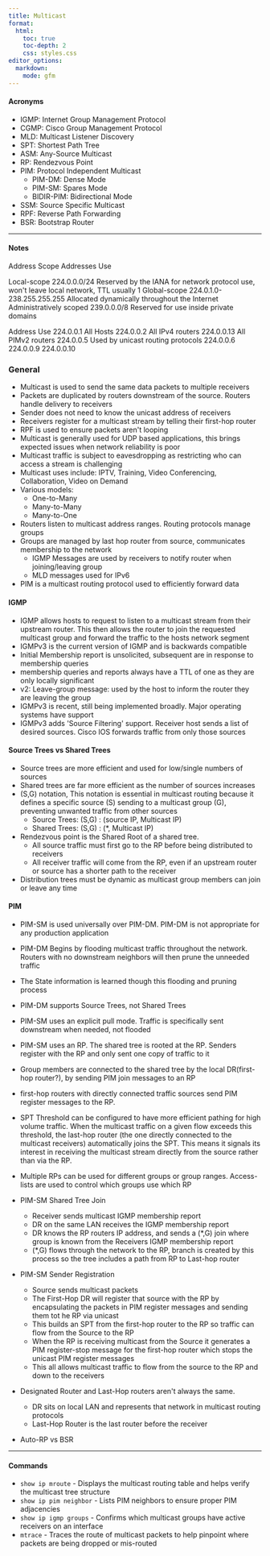 ```yaml
---
title: Multicast
format:
  html:
    toc: true
    toc-depth: 2
    css: styles.css
editor_options:
  markdown:
    mode: gfm
---
```

#### Acronyms

- IGMP: Internet Group Management Protocol
- CGMP: Cisco Group Management Protocol
- MLD: Multicast Listener Discovery
- SPT: Shortest Path Tree
- ASM: Any-Source Multicast
- RP: Rendezvous Point
- PIM: Protocol Independent Multicast
  - PIM-DM: Dense Mode
  - PIM-SM: Spares Mode
  - BIDIR-PIM: Bidirectional Mode
- SSM: Source Specific Multicast
- RPF: Reverse Path Forwarding
- BSR: Bootstrap Router

---

#### Notes
Address Scope           Addresses                   Use

Local-scope             224.0.0.0/24                Reserved by the IANA for network protocol use, won't leave local network, TTL usually 1
Global-scope            224.0.1.0-238.255.255.255   Allocated dynamically throughout the Internet
Administratively scoped 239.0.0.0/8                 Reserved for use inside private domains

Address             Use
224.0.0.1           All Hosts
224.0.0.2           All IPv4 routers
224.0.0.13          All PIMv2 routers
224.0.0.5           Used by unicast routing protocols
224.0.0.6
224.0.0.9
224.0.0.10

### General
- Multicast is used to send the same data packets to multiple receivers
- Packets are duplicated by routers downstream of the source. Routers handle delivery to receivers
- Sender does not need to know the unicast address of receivers
- Receivers register for a multicast stream by telling their first-hop router
- RPF is used to ensure packets aren't looping
- Multicast is generally used for UDP based applications, this brings expected issues when network reliability is poor
- Multicast traffic is subject to eavesdropping as restricting who can access a stream is challenging
- Multicast uses include: IPTV, Training, Video Conferencing, Collaboration, Video on Demand
- Various models:
  - One-to-Many
  - Many-to-Many
  - Many-to-One
- Routers listen to multicast address ranges. Routing protocols manage groups
- Groups are managed by last hop router from source, communicates membership to the network
  - IGMP Messages are used by receivers to notify router when joining/leaving group
  - MLD messages used for IPv6
- PIM is a multicast routing protocol used to efficiently forward data
#### IGMP
- IGMP allows hosts to request to listen to a multicast stream from their upstream router. This then allows the router to join the requested multicast group and forward the traffic to the hosts network segment
- IGMPv3 is the current version of IGMP and is backwards compatible
- Initial Membership report is unsolicited, subsequent are in response to membership queries 
- membership queries and reports always have a TTL of one as they are only locally significant
- v2: Leave-group message: used by the host to inform the router they are leaving the group
- IGMPv3 is recent, still being implemented broadly. Major operating systems have support
- IGMPv3 adds 'Source Filtering' support. Receiver host sends a list of desired sources. Cisco IOS forwards traffic from only those sources
#### Source Trees vs Shared Trees
- Source trees are more efficient and used for low/single numbers of sources
- Shared trees are far more efficient as the number of sources increases
- (S,G) notation, This notation is essential in multicast routing because it defines a specific source (S) sending to a multicast group (G), preventing unwanted traffic from other sources
  - Source Trees: (S,G) : (source IP, Multicast IP)
  - Shared Trees: (S,G) : (*, Multicast IP)
- Rendezvous point is the Shared Root of a shared tree.
  - All source traffic must first go to the RP before being distributed to receivers
  - All receiver traffic will come from the RP, even if an upstream router or source has a shorter path to the receiver
- Distribution trees must be dynamic as multicast group members can join or leave any time
#### PIM
- PIM-SM is used universally over PIM-DM. PIM-DM is not appropriate for any production application
- PIM-DM Begins by flooding multicast traffic throughout the network. Routers with no downstream neighbors will then prune the unneeded traffic
- The State information is learned though this flooding and pruning process
- PIM-DM supports Source Trees, not Shared Trees
- PIM-SM uses an explicit pull mode. Traffic is specifically sent downstream when needed, not flooded
- PIM-SM uses an RP. The shared tree is rooted at the RP. Senders register with the RP and only sent one copy of traffic to it
- Group members are connected to the shared tree by the local DR(first-hop router?), by sending PIM join messages to an RP
- first-hop routers with directly connected traffic sources send PIM register messages to the RP.
- SPT Threshold can be configured to have more efficient pathing for high volume traffic. When the multicast traffic on a given flow exceeds this threshold, the last-hop router (the one directly connected to the multicast receivers) automatically joins the SPT. This means it signals its interest in receiving the multicast stream directly from the source rather than via the RP.
- Multiple RPs can be used for different groups or group ranges. Access-lists are used to control which groups use which RP
- PIM-SM Shared Tree Join
  - Receiver sends multicast IGMP membership report
  - DR on the same LAN receives the IGMP membership report
  - DR knows the RP routers IP address, and sends a (*,G) join where group is known from the Receivers IGMP membership report
  - (*,G) flows through the network to the RP, branch is created by this process so the tree includes a path from RP to Last-hop router
- PIM-SM Sender Registration
  - Source sends multicast packets
  - The First-Hop DR will  register that source with the RP by encapsulating the packets in PIM register messages and sending them tot he RP via unicast
  - This builds an SPT from the first-hop router to the RP so traffic can flow from the Source to the RP
  - When the RP is receiving multicast from the Source it generates a PIM register-stop message for the first-hop router which stops the unicast PIM register messages
  - This all allows multicast traffic to flow from the source to the RP and down to the receivers

- Designated Router and Last-Hop routers aren't always the same. 
  - DR sits on local LAN and represents that network in multicast routing protocols
  - Last-Hop Router is the last router before the receiver
- Auto-RP vs BSR

---

#### Commands
- `show ip mroute` - Displays the multicast routing table and helps verify the multicast tree structure
- `show ip pim neighbor` - Lists PIM neighbors to ensure proper PIM adjacencies
- `show ip igmp groups` - Confirms which multicast groups have active receivers on an interface
- `mtrace` - Traces the route of multicast packets to help pinpoint where packets are being dropped or mis-routed
